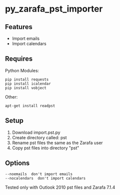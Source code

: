 py_zarafa_pst_importer
======================

Features
--------

* Import emails
* Import calendars

Requires
--------

Python Modules:

    pip install requests
    pip install icalendar
    pip install vobject

Other:

    apt-get install readpst

Setup
-----

1. Download import.pst.py
2. Create directory called: pst
3. Rename pst files the same as the Zarafa user
4. Copy pst files into directory "pst"

Options
-------

    --noemails  don't import emails
    --nocalendars  don't import calendars

Tested only with Outlook 2010 pst files and Zarafa 7.1.4
